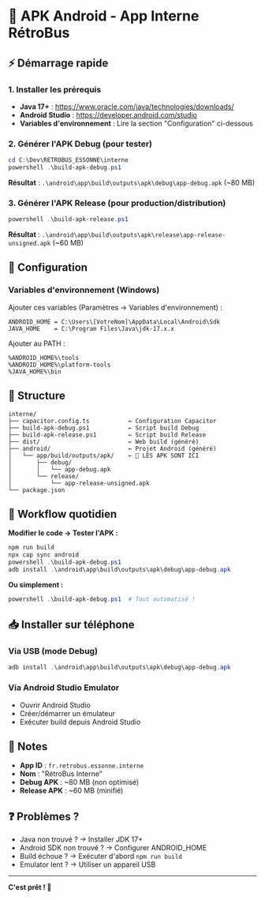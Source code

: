 # 📱 APK Android - App Interne RétroBus

## ⚡ Démarrage rapide

### 1. **Installer les prérequis**
- **Java 17+** : https://www.oracle.com/java/technologies/downloads/
- **Android Studio** : https://developer.android.com/studio
- **Variables d'environnement** : Lire la section "Configuration" ci-dessous

### 2. **Générer l'APK Debug** (pour tester)
```powershell
cd C:\Dev\RETROBUS_ESSONNE\interne
powershell .\build-apk-debug.ps1
```
**Résultat** : `.\android\app\build\outputs\apk\debug\app-debug.apk` (~80 MB)

### 3. **Générer l'APK Release** (pour production/distribution)
```powershell
powershell .\build-apk-release.ps1
```
**Résultat** : `.\android\app\build\outputs\apk\release\app-release-unsigned.apk` (~60 MB)

## 🔧 Configuration

### Variables d'environnement (Windows)

Ajouter ces variables (Paramètres → Variables d'environnement) :

```
ANDROID_HOME = C:\Users\[VotreNom]\AppData\Local\Android\Sdk
JAVA_HOME    = C:\Program Files\Java\jdk-17.x.x
```

Ajouter au PATH :
```
%ANDROID_HOME%\tools
%ANDROID_HOME%\platform-tools
%JAVA_HOME%\bin
```

## 📂 Structure

```
interne/
├── capacitor.config.ts           ← Configuration Capacitor
├── build-apk-debug.ps1           ← Script build Debug
├── build-apk-release.ps1         ← Script build Release
├── dist/                         ← Web build (généré)
├── android/                      ← Projet Android (généré)
│   └── app/build/outputs/apk/    ← 📱 LES APK SONT ICI
│       ├── debug/
│       │   └── app-debug.apk
│       └── release/
│           └── app-release-unsigned.apk
└── package.json
```

## 🚀 Workflow quotidien

**Modifier le code → Tester l'APK :**
```powershell
npm run build
npx cap sync android
powershell .\build-apk-debug.ps1
adb install .\android\app\build\outputs\apk\debug\app-debug.apk
```

**Ou simplement :**
```powershell
powershell .\build-apk-debug.ps1  # Tout automatisé !
```

## 📥 Installer sur téléphone

### Via USB (mode Debug)
```powershell
adb install .\android\app\build\outputs\apk\debug\app-debug.apk
```

### Via Android Studio Emulator
- Ouvrir Android Studio
- Créer/démarrer un émulateur
- Exécuter build depuis Android Studio

## 📝 Notes

- **App ID** : `fr.retrobus.essonne.interne`
- **Nom** : "RétroBus Interne"
- **Debug APK** : ~80 MB (non optimisé)
- **Release APK** : ~60 MB (minifié)

## ❓ Problèmes ?

- Java non trouvé ? → Installer JDK 17+
- Android SDK non trouvé ? → Configurer ANDROID_HOME
- Build échoue ? → Exécuter d'abord `npm run build`
- Emulator lent ? → Utiliser un appareil USB

---

**C'est prêt ! 🚀**
